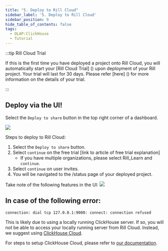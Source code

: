 ```yaml
---
title: "5. Deploy to Rill Cloud"
sidebar_label: '5. Deploy to Rill Cloud'
sidebar_position: 9
hide_table_of_contents: false
tags:
  - OLAP:ClickHouse
  - Tutorial
---
```

:::tip Rill Cloud Trial

If this is the first time you have deployed a project onto Rill Cloud, you will automatically start your [Rill Cloud Trial] () upon deployment of your Rill project. Your trial will last for 30 days. Please refer [here] () for more information on the details of your trial.

:::

## Deploy via the UI!

Select the `Deploy to share` button in the top right corner of a dashboard.

<img src = '/img/tutorials/rill-basics/deploy-ui.gif' class='rounded-gif' />
<br />

Steps to deploy to Rill Cloud:
1. Select the `Deploy to share` button.
2. Select `continue` on the free trial [link to article of free trial explanation]
    - If you have multiple organizations, please select Rill_Learn and `continue`.
3. Select `continue` on user invites.
4. You will be navigated to the /status page of your deployed project.


Take note of the following features in the UI:
<img src = '/img/tutorials/rill-basics/ui-explained.gif' class='rounded-gif' />

## In case of the following error:

```bash
connection: dial tcp 127.0.0.1:9000: connect: connection refused
```

This is likely due to using a locally running ClickHouse server. If so, you will not be able to access your locally running server from Rill Cloud. Instead, we suggest using [ClickHouse Cloud](https://clickhouse.com/cloud). 

For steps to setup ClickHouse Cloud, please refer to [our documentation](https://docs.rilldata.com/connect/olap/clickhouse#connecting-to-clickhouse-cloud).
